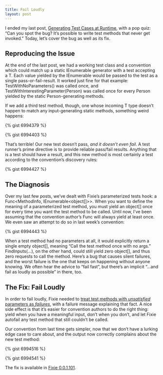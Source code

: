 ```yaml
---
title: Fail Loudly
layout: post
---
```

I ended my last post, [Generating Test Cases at Runtime](https://patrick.lioi.net/2013/10/09/generating-test-cases-at-runtime/), with a pop quiz: &#8220;Can you spot the bug? It’s possible to write test methods that never get invoked.&#8221; Today, let&#8217;s cover the bug as well as its fix.

## Reproducing the Issue

At the end of the last post, we had a working test class and a convention which could match up a static IEnumerable<T> generator with a test accepting a T. Each value yielded by the IEnumerable<T> would be passed to the test as a single pass-or-fail-result. It worked just fine for that example: TestWithNoParameters() was called once, and TestWithInterestingParameter(Person) was called once for every Person yielded by the static Person-generating methods.

If we add a third test method, though, one whose incoming T type doesn&#8217;t happen to match any input-generating static methods, something weird happens:

{% gist 6994379 %}

{% gist 6994403 %}

That&#8217;s terrible! Our new test doesn&#8217;t pass, _and it doesn&#8217;t even fail_. A test runner&#8217;s prime directive is to provide reliable pass/fail results. Anything that is a test should have a result, and this new method is most certainly a test according to the convention&#8217;s discovery rules:

{% gist 6994427 %}

## The Diagnosis

Over my last few posts, we&#8217;ve dealt with Fixie&#8217;s parameterized tests hook: a Func<MethodInfo, IEnumerable<object[]>>. When you want to define the meaning of a parameterized test method, you must yield an object[] once for every time you want the test method to be called. Until now, I&#8217;ve been assuming that the convention author&#8217;s Func will always yield at least once. We even saw an attempt to do so in last week&#8217;s convention:

{% gist 6994443 %}

When a test method had no parameters at all, it would explicitly return a single empty object[], meaning &#8220;Call the test method once with no args.&#8221; FindInputs(&#8230;), on the other hand, could still yield zero object[], and thus zero requests to call the method. Here&#8217;s a bug that causes silent failures, and the worst failure is the one that keeps on happening without anyone knowing. We often hear the advice to &#8220;fail fast&#8221;, but there&#8217;s an implicit &#8220;&#8230;and fail as loudly as possible&#8221; in there, too.

## The Fix: Fail Loudly

In order to fail loudly, Fixie needed to [treat test methods with _unsatisfied_ parameters as _failures_](https://github.com/plioi/fixie/commit/006f3a74e0f47222e1e44b8f192d44d70172a788), with a failure message explaining that fact. A nice side effect is that it&#8217;s easier for convention authors to do the right thing: yield when you have a meaningful input, don&#8217;t when you don&#8217;t, and let Fixie autofail any test method that still couldn&#8217;t be called.

Our convention from last time gets simpler, now that we don&#8217;t have a lurking edge case to care about, and the output now correctly complains about the new test method:

{% gist 6994516 %}

{% gist 6994541 %}

The fix is available in [Fixie 0.0.1.101](http://www.nuget.org/packages/Fixie/0.0.1.101).